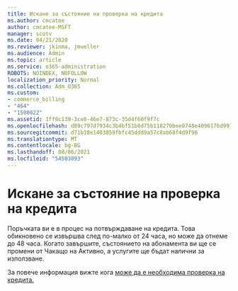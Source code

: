 ```yaml
---
title: Искане за състояние на проверка на кредита
ms.author: cmcatee
author: cmcatee-MSFT
manager: scotv
ms.date: 04/21/2020
ms.reviewer: jkinma, jmueller
ms.audience: Admin
ms.topic: article
ms.service: o365-administration
ROBOTS: NOINDEX, NOFOLLOW
localization_priority: Normal
ms.collection: Adm_O365
ms.custom:
- commerce_billing
- "464"
- "1500022"
ms.assetid: 1ff0c139-3ce0-46e7-873c-35d4f60f9f7c
ms.openlocfilehash: d89c797d7934c3b4bf51b8d75b118270bee0748e409617bd991b9eb1a38ce5c9
ms.sourcegitcommit: d71b18e1403859fbfc45ddd9a57c8ab68f4d9f96
ms.translationtype: MT
ms.contentlocale: bg-BG
ms.lasthandoff: 08/06/2021
ms.locfileid: "54503893"
---
```

# <a name="credit-check-status-request"></a>Искане за състояние на проверка на кредита

Поръчката ви е в процес на потвърждаване на кредита. Това обикновено се извършва след по-малко от 24 часа, но може да отнеме до 48 часа. Когато завършите, състоянието на абонамента ви ще се промени от Чакащо на Активно, а услугите ще бъдат налични за използване.

За повече информация вижте кога [може да е необходима проверка на кредита.](/microsoft-365/commerce/billing-and-payments/pay-for-your-subscription#pay-by-invoice-check-or-eft)
